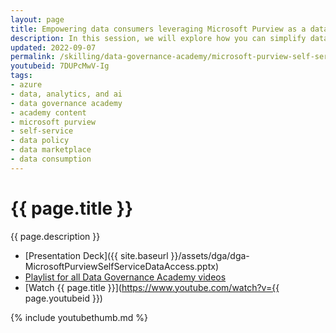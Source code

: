 ```yaml
---
layout: page
title: Empowering data consumers leveraging Microsoft Purview as a data marketplace
description: In this session, we will explore how you can simplify data consumers journey using Microsoft Purview self-service data discovery and data access management capabilities.
updated: 2022-09-07
permalink: /skilling/data-governance-academy/microsoft-purview-self-service-data-access
youtubeid: 7DUPcMwV-Ig
tags: 
- azure
- data, analytics, and ai
- data governance academy
- academy content
- microsoft purview 
- self-service
- data policy
- data marketplace
- data consumption
---
```


# {{ page.title }}

{{ page.description }}

* [Presentation Deck]({{ site.baseurl }}/assets/dga/dga-MicrosoftPurviewSelfServiceDataAccess.pptx)
* [Playlist for all Data Governance Academy videos](https://www.youtube.com/playlist?list=PL8_VXqhvJI9DCu8GcZu7Gk0rcdtFkXPuF)
* [Watch {{ page.title }}](https://www.youtube.com/watch?v={{ page.youtubeid }})

{% include youtubethumb.md 
%}
